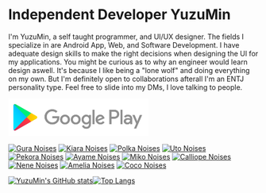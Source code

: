 # Independent Developer YuzuMin

I'm YuzuMin, a self taught programmer, and UI/UX designer. The fields I specialize in are Android App, Web, and Software Development. I have adequate design skills to make the right decisions when designing the UI for my applications. You might be curious as to why an engineer would learn design aswell. It's because I like being a "lone wolf" and doing everything on my own. But I'm definitely open to collaborations afterall I'm an ENTJ personality type. Feel free to slide into my DMs, I love talking to people. 

[<img src="Assets/Google-Play-Store.png"
alt="Google Play"
height="75">](https://play.google.com/store/apps/dev?id=8294948611477283731)  

[<img src="https://raw.githubusercontent.com/YuzuMin/Vtuber-Noises/main/Assets/gura.png"
alt="Gura Noises"
height="135">](https://play.google.com/store/apps/details?id=com.yuzumin.guranoises)
[<img src="https://raw.githubusercontent.com/YuzuMin/Vtuber-Noises/main/Assets/kiara.png"
alt="Kiara Noises"
height="135">](https://play.google.com/store/apps/details?id=com.yuzumin.kiaranoise)
[<img src="https://raw.githubusercontent.com/YuzuMin/Vtuber-Noises/main/Assets/polka.png"
alt="Polka Noises"
height="135">](https://play.google.com/store/apps/details?id=com.yuzumin.polkanoises)
[<img src="https://raw.githubusercontent.com/YuzuMin/Vtuber-Noises/main/Assets/uto.png"
alt="Uto Noises"
height="135">](https://play.google.com/store/apps/details?id=com.yuzumin.utonoises)
[<img src="https://raw.githubusercontent.com/YuzuMin/Vtuber-Noises/main/Assets/pekora.png"
alt="Pekora Noises"
height="135">](https://play.google.com/store/apps/details?id=com.yuzumin.pekoranoises)
[<img src="https://raw.githubusercontent.com/YuzuMin/Vtuber-Noises/main/Assets/ayame.png"
alt="Ayame Noises"
height="135">](https://play.google.com/store/apps/details?id=com.yuzumin.ayamenoises)
[<img src="https://raw.githubusercontent.com/YuzuMin/Vtuber-Noises/main/Assets/miko.png"
alt="Miko Noises"
height="135">](https://play.google.com/store/apps/details?id=com.yuzumin.mikonoises)
[<img src="https://raw.githubusercontent.com/YuzuMin/Vtuber-Noises/main/Assets/calliope.png"
alt="Calliope Noises"
height="135">](https://play.google.com/store/apps/details?id=com.yuzumin.calliopenoises)
[<img src="https://raw.githubusercontent.com/YuzuMin/Vtuber-Noises/main/Assets/nene.png"
alt="Nene Noises"
height="135">](https://play.google.com/store/apps/details?id=com.yuzumin.nenenoises)
[<img src="https://raw.githubusercontent.com/YuzuMin/Vtuber-Noises/main/Assets/amelia.png"
alt="Amelia Noises"
height="135">](https://play.google.com/store/apps/details?id=com.yuzumin.amelianoises)
[<img src="https://raw.githubusercontent.com/YuzuMin/Vtuber-Noises/main/Assets/coco.png"
alt="Coco Noises"
height="135">](https://play.google.com/store/apps/details?id=com.yuzumin.coconoises)

[![YuzuMin's GitHub stats](https://github-readme-stats.vercel.app/api?username=yuzumin&show_icons=true&bg_color=-30,ffd400,6EAB01&title_color=1f1f1f&icon_color=1f1f1f&border_color=1f1f1f&line_height=20)](https://github.com/anuraghazra/github-readme-stats)[![Top Langs](https://github-readme-stats.vercel.app/api/top-langs/?username=yuzumin&show_icons=true&bg_color=-30,C8C700,009800&title_color=1f1f1f&icon_color=1f1f1f&border_color=1f1f1f&layout=compact)](https://github.com/anuraghazra/github-readme-stats)

<!--
**YuzuMin/YuzuMin** is a ✨ _special_ ✨ repository because its `README.md` (this file) appears on your GitHub profile.

[![YuzuMin's GitHub stats](https://github-readme-stats.vercel.app/api?username=yuzumin&show_icons=true&bg_color=-20,ffd400,009800&title_color=1f1f1f&icon_color=1f1f1f&border_color=1f1f1f)](https://github.com/anuraghazra/github-readme-stats)

[![Top Langs](https://github-readme-stats.vercel.app/api/top-langs/?username=anuraghazra&layout=compact)](https://github.com/anuraghazra/github-readme-stats)



<img src="Assets/YuzuMin/yuzumin_banner.png"
alt="Google Play"
height="100">  

Here are some ideas to get you started:
## Quando il gioco è finito, il re e il pedone vanno nella stessa scatola.

- 🔭 I’m currently working on ...
- 🌱 I’m currently learning ...
- 👯 I’m looking to collaborate on ...
- 🤔 I’m looking for help with ...
- 💬 Ask me about ...
- 📫 How to reach me: ...
- 😄 Pronouns: ...
- ⚡ Fun fact: ...
-->
